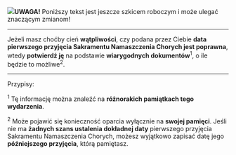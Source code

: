 <span class="challenge-success-status-icon-todo"><img class="svg-image" src="/files/resources/svg/cone-striped.svg" /></span>**UWAGA!** Poniższy tekst jest jeszcze szkicem roboczym i może ulegać znaczącym zmianom!

---
Jeżeli masz choćby cień **wątpliwości**, czy podana przez Ciebie **data pierwszego przyjęcia Sakramentu Namaszczenia Chorych jest poprawna**, wtedy **potwierdź ję** na podstawie **wiarygodnych dokumentów**<sup>1</sup>, o ile będzie to możliwe<sup>2</sup>.

---
Przypisy:

<sup>1</sup> Tę informację można znaleźć na **różnorakich pamiątkach tego wydarzenia**.

<sup>2</sup> Może pojawić się konieczność oparcia wyłącznie na **swojej pamięci**. Jeśli nie ma **żadnych szans ustalenia dokładnej daty** pierwszego przyjęcia Sakramentu Namaszczenia Chorych, możesz wyjątkowo zapisać datę jego **późniejszego przyjęcia**, którą pamiętasz.
